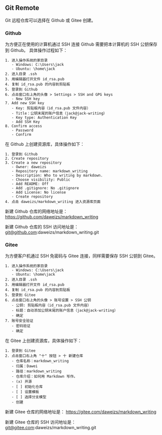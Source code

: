 ## Git Remote

[^github_home]: <https://github.com/>
[^gitee_home]: <https://gitee.com/>

Git 远程仓库可以选择在 Github 或 Gitee 创建。

### Github

为方便正在使用的计算机通过 SSH 连接 Github 需要把本计算机的 SSH 公钥保存到 Github。
具体操作过程如下：

```plaintext
1. 进入操作系统的家目录
   - Windows: C:\Users\jack
   - Ubuntu: \home\jack
2. 进入目录 .ssh
3. 用编辑器打开文件 id_rsa.pub
4. 复制 id_rsa.pub 的内容到剪贴板
5. 登录到 Github
6. 点击窗口右上角的头像 > Settings > SSH and GPG keys
   - New SSH key
7. Add new SSH key
   - Key: 剪贴板内容（id_rsa.pub 文件内容）
   - Title：公钥末尾的账户信息（jack@jack-writing）
   - Key type: Authentication Key
   - Add SSH Key
8. Confirm access
   - Password
   - Confirm
```

在 Github 上创建资源库，具体操作如下：

```plaintext
1. 登录到 Github
2. Create repository
3. Create a new repository
   - Owner: daweizs
   - Repository name: markdown_writing
   - Description: Who to writing by markdown.
   - Choose visibility: Public
   - Add README: Off
   - Add .gitignore: No .gitignore
   - Add License: No license
   - Create repository
4. 点击 daweizs/markdown_writing 进入资源库页面
```

新建 Github 仓库的网络地址是： https://github.com/daweizs/markdown_writing

新建 Github 仓库的 SSH 访问地址是：git@github.com:daweizs/markdown_writing.git

### Gitee

为方便客户机通过 SSH 免密码与 Gitee 连接，同样需要保存 SSH 公钥到 Gitee。

```plaintext
1. 进入操作系统的家目录
   - Windows: C:\Users\jack
   - Ubuntu: \home\jack
2. 进入目录 .ssh
3. 用编辑器打开文件 id_rsa.pub
4. 复制 id_rsa.pub 的内容到剪贴板
5. 登录到 Gitee
6. 点击窗口右上角的头像 > 账号设置 > SSH 公钥
   - 公钥: 剪贴板内容（id_rsa.pub 文件内容）
   - 标题：自动添加公钥末尾的账户信息（jack@jack-writing）
   - 确定
7. 账号安全验证
   - 密码验证
   - 确定
```

在 Gitee 上创建资源库，具体操作如下：

```
1. 登录到 Gitee
2. 点击窗口右上角 "十" 按钮 > 十 新建仓库
   - 仓库名称：markdown_writing
   - 归属：Dawei
   - 路径：markdown_writing
   - 仓库介绍：如何用 Markdown 写作。
   - (x) 开源
   - [ ] 初始化仓库
   - [ ] 设置模板
   - [ ] 选择分支模型
   - 创建
```

新建 Gitee 仓库的网络地址是： https://gitee.com/daweizs/markdown_writing

新建 Gitee 仓库的 SSH 访问地址是： git@gitee.com:daweizs/markdown_writing.git


